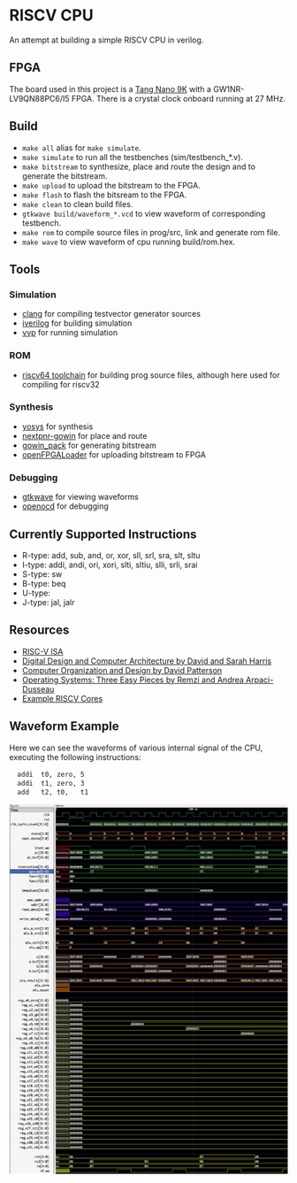 # RISCV CPU

An attempt at building a simple RISCV CPU in verilog.

## FPGA

The board used in this project is a [Tang Nano 9K](https://wiki.sipeed.com/hardware/en/tang/Tang-Nano-9K/Nano-9K.html) with a GW1NR-LV9QN88PC6/I5 FPGA. There is a crystal clock onboard running at 27 MHz.

## Build

* `make all` alias for `make simulate`.
* `make simulate` to run all the testbenches (sim/testbench_*.v).
* `make bitstream` to synthesize, place and route the design and to generate the bitstream.
* `make upload` to upload the bitstream to the FPGA.
* `make flash` to flash the bitsream to the FPGA.
* `make clean` to clean build files.
* `gtkwave build/waveform_*.vcd` to view waveform of corresponding testbench.
* `make rom` to compile source files in prog/src, link and generate rom file.
* `make wave` to view waveform of cpu running build/rom.hex.

## Tools

### Simulation

* [clang](https://llvm.org) for compiling testvector generator sources
* [iverilog](https://github.com/steveicarus/iverilog) for building simulation
* [vvp](https://steveicarus.github.io/iverilog/developer/guide/vvp/vvp.html) for running simulation

### ROM

* [riscv64 toolchain](https://github.com/riscv-collab/riscv-gnu-toolchain) for building prog source files, although here used for compiling for riscv32

### Synthesis

* [yosys](https://github.com/YosysHQ/oss-cad-suite-build) for synthesis
* [nextpnr-gowin](https://github.com/YosysHQ/apicula) for place and route
* [gowin_pack](https://github.com/YosysHQ/apicula) for generating bitstream
* [openFPGALoader](https://github.com/trabucayre/openFPGALoader) for uploading bitstream to FPGA

### Debugging

* [gtkwave](https://github.com/gtkwave/gtkwave) for viewing waveforms
* [openocd](https://openocd.org) for debugging

## Currently Supported Instructions

* R-type: add, sub, and, or, xor, sll, srl, sra, slt, sltu
* I-type: addi, andi, ori, xori, slti, sltiu, slli, srli, srai
* S-type: sw
* B-type: beq
* U-type:
* J-type: jal, jalr

## Resources

* [RISC-V ISA](https://riscv.org/specifications/)
* [Digital Design and Computer Architecture by David and Sarah Harris](https://pages.hmc.edu/harris/ddca/)
* [Computer Organization and Design by David Patterson](https://shop.elsevier.com/books/computer-organization-and-design-risc-v-edition/patterson/978-0-12-820331-6)
* [Operating Systems: Three Easy Pieces by Remzi and Andrea Arpaci-Dusseau](https://pages.cs.wisc.edu/~remzi/OSTEP/)
* [Example RISCV Cores](https://github.com/yunchenlo/awesome-RISCV-Cores)


## Waveform Example

Here we can see the waveforms of various internal signal of the CPU, executing the following instructions:

```(asm)
  addi  t0, zero, 5
  addi  t1, zero, 3
  add   t2, t0,   t1
```

![Waveform adding two numbers](res/waveform_add_two_numbers.png)
